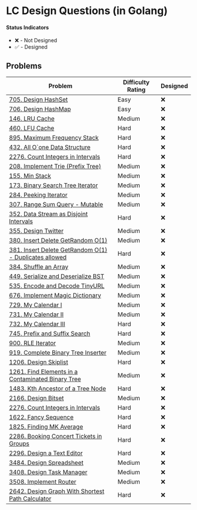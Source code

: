 # LC Design Questions (in Golang)

#### Status Indicators

- ❌ - Not Designed
- ✅ - Designed


## Problems

  | Problem                                                                                                                                | Difficulty Rating | Designed |  
  |----------------------------------------------------------------------------------------------------------------------------------------|-------------------|----------|  
  | [705. Design HashSet](https://leetcode.com/problems/design-hashset/)                                                                   | Easy              | ❌        |  
  | [706. Design HashMap](https://leetcode.com/problems/design-hashmap/)                                                                   | Easy              | ❌        |
  | [146. LRU Cache](https://leetcode.com/problems/lru-cache/)                                                                             | Medium            | ❌        |
  | [460. LFU Cache](https://leetcode.com/problems/lfu-cache/)                                                                             | Hard              | ❌        |
  | [895. Maximum Frequency Stack](https://leetcode.com/problems/maximum-frequency-stack/)                                                 | Hard              | ❌        |
  | [432. All O`one Data Structure](https://leetcode.com/problems/all-oone-data-structure/)                                                | Hard              | ❌        |
  | [2276. Count Integers in Intervals](https://leetcode.com/problems/count-integers-in-intervals/)                                        | Hard              | ❌        |  
  | [208. Implement Trie (Prefix Tree)](https://leetcode.com/problems/implement-trie-prefix-tree/)                                         | Medium            | ❌        |  
  | [155. Min Stack](https://leetcode.com/problems/min-stack/)                                                                             | Medium            | ❌        |  
  | [173. Binary Search Tree Iterator](https://leetcode.com/problems/binary-search-tree-iterator/)                                         | Medium            | ❌        |  
  | [284. Peeking Iterator](https://leetcode.com/problems/peeking-iterator/)                                                               | Medium            | ❌        |  
  | [307. Range Sum Query - Mutable](https://leetcode.com/problems/range-sum-query-mutable/)                                               | Medium            | ❌        |  
  | [352. Data Stream as Disjoint Intervals](https://leetcode.com/problems/data-stream-as-disjoint-intervals/)                             | Hard              | ❌        |  
  | [355. Design Twitter](https://leetcode.com/problems/design-twitter/)                                                                   | Medium            | ❌        |  
  | [380. Insert Delete GetRandom O(1)](https://leetcode.com/problems/insert-delete-getrandom-o1/)                                         | Medium            | ❌        |  
  | [381. Insert Delete GetRandom O(1) - Duplicates allowed](https://leetcode.com/problems/insert-delete-getrandom-o1-duplicates-allowed/) | Hard              | ❌        |  
  | [384. Shuffle an Array](https://leetcode.com/problems/shuffle-an-array/)                                                               | Medium            | ❌        |
  | [449. Serialize and Deserialize BST](https://leetcode.com/problems/serialize-and-deserialize-bst/)                                     | Medium            | ❌        |
  | [535. Encode and Decode TinyURL](https://leetcode.com/problems/encode-and-decode-tinyurl/)                                             | Medium            | ❌        |
  | [676. Implement Magic Dictionary](https://leetcode.com/problems/implement-magic-dictionary/)                                           | Medium            | ❌        |
  | [729. My Calendar I](https://leetcode.com/problems/my-calendar-i/)                                                                     | Medium            | ❌        |
  | [731. My Calendar II](https://leetcode.com/problems/my-calendar-ii/)                                                                   | Medium            | ❌        |
  | [732. My Calendar III](https://leetcode.com/problems/my-calendar-iii/)                                                                 | Hard              | ❌        |
  | [745. Prefix and Suffix Search](https://leetcode.com/problems/prefix-and-suffix-search/)                                               | Hard              | ❌        |
  | [900. RLE Iterator](https://leetcode.com/problems/rle-iterator/)                                                                       | Medium            | ❌        |
  | [919. Complete Binary Tree Inserter](https://leetcode.com/problems/complete-binary-tree-inserter/)                                     | Medium            | ❌        |
  | [1206. Design Skiplist](https://leetcode.com/problems/design-skiplist/)                                                                | Hard              | ❌        |
  | [1261. Find Elements in a Contaminated Binary Tree](https://leetcode.com/problems/find-elements-in-a-contaminated-binary-tree/)        | Medium            | ❌        |
  | [1483. Kth Ancestor of a Tree Node](https://leetcode.com/problems/kth-ancestor-of-a-tree-node/)                                        | Hard              | ❌        |
  | [2166. Design Bitset](https://leetcode.com/problems/design-bitset/)                                                                    | Medium            | ❌        |
  | [2276. Count Integers in Intervals](https://leetcode.com/problems/count-integers-in-intervals/)                                        | Hard              | ❌        |
  | [1622. Fancy Sequence](https://leetcode.com/problems/fancy-sequence/)                                                                  | Hard              | ❌        |
  | [1825. Finding MK Average](https://leetcode.com/problems/finding-mk-average/)                                                          | Hard              | ❌        |
  | [2286. Booking Concert Tickets in Groups](https://leetcode.com/problems/booking-concert-tickets-in-groups/)                            | Hard              | ❌        |
  | [2296. Design a Text Editor](https://leetcode.com/problems/design-a-text-editor/)                                                      | Hard              | ❌        |
  | [3484. Design Spreadsheet](https://leetcode.com/problems/design-spreadsheet/)                                                          | Medium            | ❌        |
  | [3408. Design Task Manager](https://leetcode.com/problems/design-task-manager/)                                                        | Medium            | ❌        |
  | [3508. Implement Router](https://leetcode.com/problems/implement-router/)                                                              | Medium            | ❌        |
  | [2642. Design Graph With Shortest Path Calculator](https://leetcode.com/problems/design-graph-with-shortest-path-calculator/)          | Hard              | ❌        |

